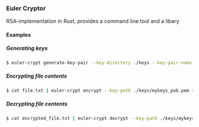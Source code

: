 ### Euler Cryptor

RSA-implementation in Rust, provides a command line tool and a libary

#### Examples

##### Generating keys

```bash
$ euler-crypt generate-key-pair --key-directory ./keys --key-pair-name mykeys
```

##### Encrypting file contents

```bash
$ cat file.txt | euler-crypt encrypt --key-path ./keys/mykeys_pub.pem > encrypted_file.txt
```

##### Decrypting file contents

```bash
$ cat encrypted_file.txt | euler-crypt decrypt --key-path ./keys/mykeys_sec.pem > file.txt
```



